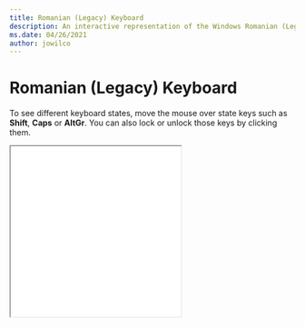 ```yaml
---
title: Romanian (Legacy) Keyboard
description: An interactive representation of the Windows Romanian (Legacy)Keyboard. To see different keyboard states, click or move the mouse over the state keys.
ms.date: 04/26/2021
author: jowilco
---
```


# Romanian (Legacy) Keyboard

To see different keyboard states, move the mouse over state keys such as **Shift**, **Caps** or **AltGr**. You can also lock or unlock those keys by clicking them.

<iframe src="kbdro.html" height="300"></iframe>
